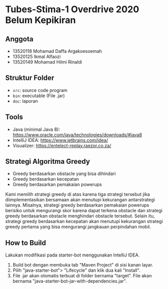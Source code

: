 # Tubes-Stima-1 Overdrive 2020 Belum Kepikiran
## Anggota
* 13520118 Mohamad Daffa Argakoesoemah
* 13520125 Ikmal Alfaozi
* 13520149 Mohamad Hilmi Rinaldi

## Struktur Folder
- `src`: source code program
- `bin`: executable (File .jar)
- `doc`: laporan

## Tools
* Java (minimal Java 8): https://www.oracle.com/java/technologies/downloads/#java8
* IntelIiJ IDEA: https://www.jetbrains.com/idea/
* Visualizer: https://entelect-replay.raezor.co.za/

## Strategi Algoritma Greedy
* Greedy berdasarkan obstacle yang bisa dihindari  
* Greedy berdasarkan kecepatan 
* Greedy berdasarkan pemakaian powerups 

Kami memilih strategi greedy di atas karena tiga strategi tersebut jika diimplementasikan bersamaan akan menutupi kekurangan antarstrategi lainnya. Misalnya, strategi greedy berdasarkan pemakaian powerups berisiko untuk mengurangi skor karena dapat terkena obstacle dan strategi greedy berdasarkan obstacle menghindari obstacle tersebut. Selain itu, strategi greedy  berdasarkan kecepatan akan menutupi kekurangan strategi greedy pertama yang bisa mengurangi jangkauan perpindahan mobil. 

## How to Build
Lakukan modifikasi pada starter-bot menggunakan IntelliJ IDEA. 
1. Build bot dengan membuka tab "Maven Project" di sisi kanan layar. 
2. Pilih "java-starter-bot"> "Lifecycle" dan klik dua kali "Install". 
3. File .jar akan otomatis terbuat di folder bernama "target". File akan bernama "java-starter-bot-jar-with-dependencies.jar".
